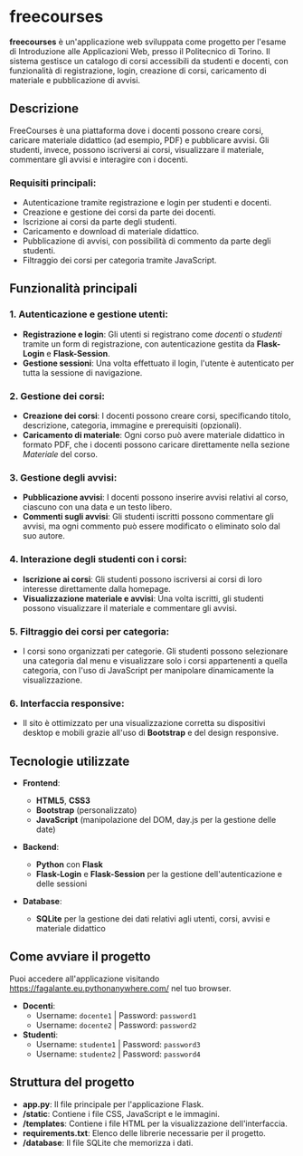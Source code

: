 # freecourses

**freecourses** è un'applicazione web sviluppata come progetto per l'esame di Introduzione alle Applicazioni Web, presso il Politecnico di Torino.
Il sistema gestisce un catalogo di corsi accessibili da studenti e docenti, con funzionalità di registrazione, login, creazione di corsi, caricamento di materiale e pubblicazione di avvisi.

## Descrizione

FreeCourses è una piattaforma dove i docenti possono creare corsi, caricare materiale didattico (ad esempio, PDF) e pubblicare avvisi. Gli studenti, invece, possono iscriversi ai corsi, visualizzare il materiale, commentare gli avvisi e interagire con i docenti.

### Requisiti principali:
- Autenticazione tramite registrazione e login per studenti e docenti.
- Creazione e gestione dei corsi da parte dei docenti.
- Iscrizione ai corsi da parte degli studenti.
- Caricamento e download di materiale didattico.
- Pubblicazione di avvisi, con possibilità di commento da parte degli studenti.
- Filtraggio dei corsi per categoria tramite JavaScript.

## Funzionalità principali

### 1. **Autenticazione e gestione utenti**:
   - **Registrazione e login**: Gli utenti si registrano come *docenti* o *studenti* tramite un form di registrazione, con autenticazione gestita da **Flask-Login** e **Flask-Session**.
   - **Gestione sessioni**: Una volta effettuato il login, l'utente è autenticato per tutta la sessione di navigazione.
   
### 2. **Gestione dei corsi**:
   - **Creazione dei corsi**: I docenti possono creare corsi, specificando titolo, descrizione, categoria, immagine e prerequisiti (opzionali).
   - **Caricamento di materiale**: Ogni corso può avere materiale didattico in formato PDF, che i docenti possono caricare direttamente nella sezione *Materiale* del corso.

### 3. **Gestione degli avvisi**:
   - **Pubblicazione avvisi**: I docenti possono inserire avvisi relativi al corso, ciascuno con una data e un testo libero.
   - **Commenti sugli avvisi**: Gli studenti iscritti possono commentare gli avvisi, ma ogni commento può essere modificato o eliminato solo dal suo autore.
   
### 4. **Interazione degli studenti con i corsi**:
   - **Iscrizione ai corsi**: Gli studenti possono iscriversi ai corsi di loro interesse direttamente dalla homepage.
   - **Visualizzazione materiale e avvisi**: Una volta iscritti, gli studenti possono visualizzare il materiale e commentare gli avvisi.

### 5. **Filtraggio dei corsi per categoria**:
   - I corsi sono organizzati per categorie. Gli studenti possono selezionare una categoria dal menu e visualizzare solo i corsi appartenenti a quella categoria, con l'uso di JavaScript per manipolare dinamicamente la visualizzazione.

### 6. **Interfaccia responsive**:
   - Il sito è ottimizzato per una visualizzazione corretta su dispositivi desktop e mobili grazie all'uso di **Bootstrap** e del design responsive.

## Tecnologie utilizzate

- **Frontend**:
  - **HTML5**, **CSS3**
  - **Bootstrap** (personalizzato)
  - **JavaScript** (manipolazione del DOM, day.js per la gestione delle date)
  
- **Backend**:
  - **Python** con **Flask**
  - **Flask-Login** e **Flask-Session** per la gestione dell'autenticazione e delle sessioni
  
- **Database**:
  - **SQLite** per la gestione dei dati relativi agli utenti, corsi, avvisi e materiale didattico

## Come avviare il progetto
   Puoi accedere all'applicazione visitando https://fagalante.eu.pythonanywhere.com/ nel tuo browser.

   - **Docenti**: 
     - Username: `docente1` | Password: `password1`
     - Username: `docente2` | Password: `password2`
   - **Studenti**:
     - Username: `studente1` | Password: `password3`
     - Username: `studente2` | Password: `password4`

## Struttura del progetto

- **app.py**: Il file principale per l'applicazione Flask.
- **/static**: Contiene i file CSS, JavaScript e le immagini.
- **/templates**: Contiene i file HTML per la visualizzazione dell'interfaccia.
- **requirements.txt**: Elenco delle librerie necessarie per il progetto.
- **/database**: Il file SQLite che memorizza i dati.
